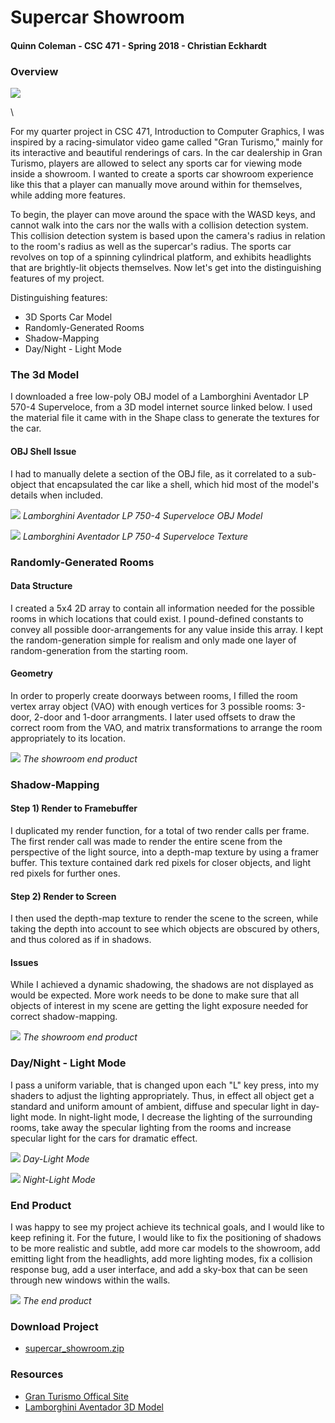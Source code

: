 Supercar Showroom
=================

#### Quinn Coleman - CSC 471 - Spring 2018 - Christian Eckhardt

### Overview

![](dark_title.png)

\

For my quarter project in CSC 471, Introduction to Computer Graphics, I
was inspired by a racing-simulator video game called "Gran Turismo,"
mainly for its interactive and beautiful renderings of cars. In the car
dealership in Gran Turismo, players are allowed to select any sports car
for viewing mode inside a showroom. I wanted to create a sports car
showroom experience like this that a player can manually move around
within for themselves, while adding more features.

To begin, the player can move around the space with the WASD keys, and
cannot walk into the cars nor the walls with a collision detection
system. This collision detection system is based upon the camera's
radius in relation to the room's radius as well as the supercar's
radius. The sports car revolves on top of a spinning cylindrical
platform, and exhibits headlights that are brightly-lit objects
themselves. Now let's get into the distinguishing features of my
project.

Distinguishing features:

-   3D Sports Car Model
-   Randomly-Generated Rooms
-   Shadow-Mapping
-   Day/Night - Light Mode

### The 3d Model

I downloaded a free low-poly OBJ model of a Lamborghini Aventador LP
570-4 Superveloce, from a 3D model internet source linked below. I used
the material file it came with in the Shape class to generate the
textures for the car.

#### OBJ Shell Issue

I had to manually delete a section of the OBJ file, as it correlated to
a sub-object that encapsulated the car like a shell, which hid most of
the model's details when included.

![](obj.png) *Lamborghini Aventador LP 750-4 Superveloce OBJ Model*

![](tex.jpeg) *Lamborghini Aventador LP 750-4 Superveloce Texture*

### Randomly-Generated Rooms

#### Data Structure

I created a 5x4 2D array to contain all information needed for the
possible rooms in which locations that could exist. I pound-defined
constants to convey all possible door-arrangements for any value inside
this array. I kept the random-generation simple for realism and only
made one layer of random-generation from the starting room.

#### Geometry

In order to properly create doorways between rooms, I filled the room
vertex array object (VAO) with enough vertices for 3 possible rooms:
3-door, 2-door and 1-door arrangments. I later used offsets to draw the
correct room from the VAO, and matrix transformations to arrange the
room appropriately to its location.

![](rooms.png) *The showroom end product*

### Shadow-Mapping

#### Step 1) Render to Framebuffer

I duplicated my render function, for a total of two render calls per
frame. The first render call was made to render the entire scene from
the perspective of the light source, into a depth-map texture by using a
framer buffer. This texture contained dark red pixels for closer
objects, and light red pixels for further ones.

#### Step 2) Render to Screen

I then used the depth-map texture to render the scene to the screen,
while taking the depth into account to see which objects are obscured by
others, and thus colored as if in shadows.

#### Issues

While I achieved a dynamic shadowing, the shadows are not displayed as
would be expected. More work needs to be done to make sure that all
objects of interest in my scene are getting the light exposure needed
for correct shadow-mapping.

![](shadow.png) *The showroom end product*

### Day/Night - Light Mode

I pass a uniform variable, that is changed upon each "L" key press, into
my shaders to adjust the lighting appropriately. Thus, in effect all
object get a standard and uniform amount of ambient, diffuse and
specular light in day-light mode. In night-light mode, I decrease the
lighting of the surrounding rooms, take away the specular lighting from
the rooms and increase specular light for the cars for dramatic effect.

![](right_face_day.png) *Day-Light Mode*

![](right_face_night.png) *Night-Light Mode*

### End Product

I was happy to see my project achieve its technical goals, and I would
like to keep refining it. For the future, I would like to fix the
positioning of shadows to be more realistic and subtle, add more car
models to the showroom, add emitting light from the headlights, add more
lighting modes, fix a collision response bug, add a user interface, and
add a sky-box that can be seen through new windows within the walls.

![](title.png) *The end product*

### Download Project

-   [supercar\_showroom.zip](supercar_showroom.zip)

### Resources

-   [Gran Turismo Offical Site](https://www.gran-turismo.com/us/)
-   [Lamborghini Aventador 3D
    Model](https://www.turbosquid.com/3d-models/3d-lamborghini-aventador-model/1117798)

